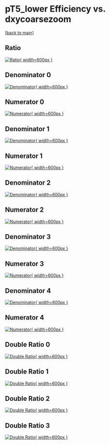 # pT5_lower Efficiency vs. dxycoarsezoom

[[back to main](./)]



## Ratio

[![Ratio](../mtv/var/pT5_lower_loweta_211_1_eff_dxycoarsezoom.png){ width=600px }](../mtv/var/pT5_lower_loweta_211_1_eff_dxycoarsezoom.pdf)

## Denominator 0

[![Denominator](../mtv/den/pT5_lower_loweta_211_1_eff_dxycoarsezoom_den0.png){ width=600px }](../mtv/den/pT5_lower_loweta_211_1_eff_dxycoarsezoom_den0.pdf)

## Numerator 0

[![Numerator](../mtv/num/pT5_lower_loweta_211_1_eff_dxycoarsezoom_num0.png){ width=600px }](../mtv/num/pT5_lower_loweta_211_1_eff_dxycoarsezoom_num0.pdf)

## Denominator 1

[![Denominator](../mtv/den/pT5_lower_loweta_211_1_eff_dxycoarsezoom_den1.png){ width=600px }](../mtv/den/pT5_lower_loweta_211_1_eff_dxycoarsezoom_den1.pdf)

## Numerator 1

[![Numerator](../mtv/num/pT5_lower_loweta_211_1_eff_dxycoarsezoom_num1.png){ width=600px }](../mtv/num/pT5_lower_loweta_211_1_eff_dxycoarsezoom_num1.pdf)

## Denominator 2

[![Denominator](../mtv/den/pT5_lower_loweta_211_1_eff_dxycoarsezoom_den2.png){ width=600px }](../mtv/den/pT5_lower_loweta_211_1_eff_dxycoarsezoom_den2.pdf)

## Numerator 2

[![Numerator](../mtv/num/pT5_lower_loweta_211_1_eff_dxycoarsezoom_num2.png){ width=600px }](../mtv/num/pT5_lower_loweta_211_1_eff_dxycoarsezoom_num2.pdf)

## Denominator 3

[![Denominator](../mtv/den/pT5_lower_loweta_211_1_eff_dxycoarsezoom_den3.png){ width=600px }](../mtv/den/pT5_lower_loweta_211_1_eff_dxycoarsezoom_den3.pdf)

## Numerator 3

[![Numerator](../mtv/num/pT5_lower_loweta_211_1_eff_dxycoarsezoom_num3.png){ width=600px }](../mtv/num/pT5_lower_loweta_211_1_eff_dxycoarsezoom_num3.pdf)

## Denominator 4

[![Denominator](../mtv/den/pT5_lower_loweta_211_1_eff_dxycoarsezoom_den4.png){ width=600px }](../mtv/den/pT5_lower_loweta_211_1_eff_dxycoarsezoom_den4.pdf)

## Numerator 4

[![Numerator](../mtv/num/pT5_lower_loweta_211_1_eff_dxycoarsezoom_num4.png){ width=600px }](../mtv/num/pT5_lower_loweta_211_1_eff_dxycoarsezoom_num4.pdf)

## Double Ratio 0

[![Double Ratio](../mtv/ratio/pT5_lower_loweta_211_1_eff_dxycoarsezoom_ratio0.png){ width=600px }](../mtv/ratio/pT5_lower_loweta_211_1_eff_dxycoarsezoom_ratio0.pdf)

## Double Ratio 1

[![Double Ratio](../mtv/ratio/pT5_lower_loweta_211_1_eff_dxycoarsezoom_ratio1.png){ width=600px }](../mtv/ratio/pT5_lower_loweta_211_1_eff_dxycoarsezoom_ratio1.pdf)

## Double Ratio 2

[![Double Ratio](../mtv/ratio/pT5_lower_loweta_211_1_eff_dxycoarsezoom_ratio2.png){ width=600px }](../mtv/ratio/pT5_lower_loweta_211_1_eff_dxycoarsezoom_ratio2.pdf)

## Double Ratio 3

[![Double Ratio](../mtv/ratio/pT5_lower_loweta_211_1_eff_dxycoarsezoom_ratio3.png){ width=600px }](../mtv/ratio/pT5_lower_loweta_211_1_eff_dxycoarsezoom_ratio3.pdf)

